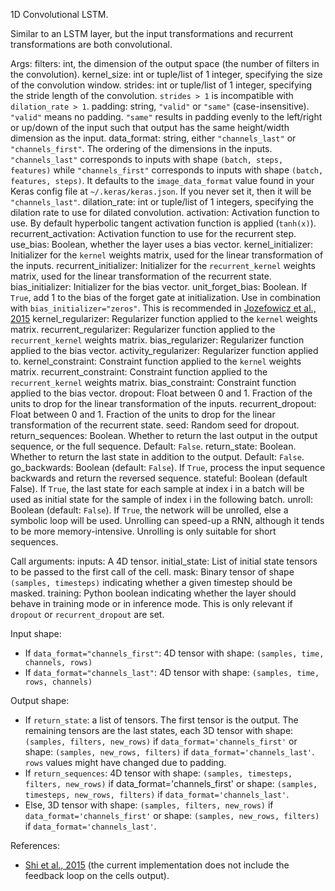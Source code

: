 1D Convolutional LSTM.

Similar to an LSTM layer, but the input transformations
and recurrent transformations are both convolutional.

Args:
    filters: int, the dimension of the output space (the number of filters
        in the convolution).
    kernel_size: int or tuple/list of 1 integer, specifying the size of
        the convolution window.
    strides: int or tuple/list of 1 integer, specifying the stride length
        of the convolution. `strides > 1` is incompatible with
        `dilation_rate > 1`.
    padding: string, `"valid"` or `"same"` (case-insensitive).
        `"valid"` means no padding. `"same"` results in padding evenly to
        the left/right or up/down of the input such that output has the
        same height/width dimension as the input.
    data_format: string, either `"channels_last"` or `"channels_first"`.
        The ordering of the dimensions in the inputs. `"channels_last"`
        corresponds to inputs with shape `(batch, steps, features)`
        while `"channels_first"` corresponds to inputs with shape
        `(batch, features, steps)`. It defaults to the `image_data_format`
        value found in your Keras config file at `~/.keras/keras.json`.
        If you never set it, then it will be `"channels_last"`.
    dilation_rate: int or tuple/list of 1 integers, specifying the dilation
        rate to use for dilated convolution.
    activation: Activation function to use. By default hyperbolic tangent
        activation function is applied (`tanh(x)`).
    recurrent_activation: Activation function to use for the recurrent step.
    use_bias: Boolean, whether the layer uses a bias vector.
    kernel_initializer: Initializer for the `kernel` weights matrix,
        used for the linear transformation of the inputs.
    recurrent_initializer: Initializer for the `recurrent_kernel` weights
        matrix, used for the linear transformation of the recurrent state.
    bias_initializer: Initializer for the bias vector.
    unit_forget_bias: Boolean. If `True`, add 1 to the bias of
        the forget gate at initialization.
        Use in combination with `bias_initializer="zeros"`.
        This is recommended in [Jozefowicz et al., 2015](
        http://www.jmlr.org/proceedings/papers/v37/jozefowicz15.pdf)
    kernel_regularizer: Regularizer function applied to the `kernel` weights
        matrix.
    recurrent_regularizer: Regularizer function applied to the
        `recurrent_kernel` weights matrix.
    bias_regularizer: Regularizer function applied to the bias vector.
    activity_regularizer: Regularizer function applied to.
    kernel_constraint: Constraint function applied to the `kernel` weights
        matrix.
    recurrent_constraint: Constraint function applied to the
        `recurrent_kernel` weights matrix.
    bias_constraint: Constraint function applied to the bias vector.
    dropout: Float between 0 and 1. Fraction of the units to drop for the
        linear transformation of the inputs.
    recurrent_dropout: Float between 0 and 1. Fraction of the units to drop
        for the linear transformation of the recurrent state.
    seed: Random seed for dropout.
    return_sequences: Boolean. Whether to return the last output
        in the output sequence, or the full sequence. Default: `False`.
    return_state: Boolean. Whether to return the last state in addition
        to the output. Default: `False`.
    go_backwards: Boolean (default: `False`).
        If `True`, process the input sequence backwards and return the
        reversed sequence.
    stateful: Boolean (default False). If `True`, the last state
        for each sample at index i in a batch will be used as initial
        state for the sample of index i in the following batch.
    unroll: Boolean (default: `False`).
        If `True`, the network will be unrolled,
        else a symbolic loop will be used.
        Unrolling can speed-up a RNN,
        although it tends to be more memory-intensive.
        Unrolling is only suitable for short sequences.


Call arguments:
    inputs: A 4D tensor.
    initial_state: List of initial state tensors to be passed to the first
        call of the cell.
    mask: Binary tensor of shape `(samples, timesteps)` indicating whether a
        given timestep should be masked.
    training: Python boolean indicating whether the layer should behave in
        training mode or in inference mode.
        This is only relevant if `dropout` or `recurrent_dropout` are set.

Input shape:

- If `data_format="channels_first"`:
    4D tensor with shape: `(samples, time, channels, rows)`
- If `data_format="channels_last"`:
    4D tensor with shape: `(samples, time, rows, channels)`

Output shape:

- If `return_state`: a list of tensors. The first tensor is the output.
    The remaining tensors are the last states,
    each 3D tensor with shape: `(samples, filters, new_rows)` if
    `data_format='channels_first'`
    or shape: `(samples, new_rows, filters)` if
    `data_format='channels_last'`.
    `rows` values might have changed due to padding.
- If `return_sequences`: 4D tensor with shape: `(samples, timesteps,
    filters, new_rows)` if data_format='channels_first'
    or shape: `(samples, timesteps, new_rows, filters)` if
    `data_format='channels_last'`.
- Else, 3D tensor with shape: `(samples, filters, new_rows)` if
    `data_format='channels_first'`
    or shape: `(samples, new_rows, filters)` if
    `data_format='channels_last'`.

References:

- [Shi et al., 2015](http://arxiv.org/abs/1506.04214v1)
    (the current implementation does not include the feedback loop on the
    cells output).
